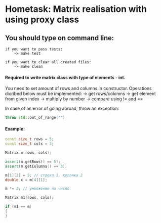 # Hometask: Matrix realisation with using proxy class

## You should type on command line:
    
    if you want to pass tests:
        -> make test
        
    if you want to clear all created files:
        -> make clean
        

#### Required to write matrix class with type of elements - int.
You need to set amount of rows and columns in constructor. Operations dicribed below must be implemented:
    -> get rows/colomns
    -> get element from given index
    -> multiply by number
    -> compare using != and ==

In case of an error of going abroad, throw an exception:
```c++
throw std::out_of_range("")
```

#### Example:
```c++
const size_t rows = 5;
const size_t cols = 3;

Matrix m(rows, cols);

assert(m.getRows() == 5);
assert(m.getColumns() == 3);

m[1][2] = 5; // строка 1, колонка 2
double x = m[4][1];

m *= 3; // умножение на число

Matrix m1(rows, cols);

if (m1 == m)
{
}
```
